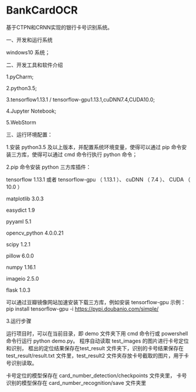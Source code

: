 # BankCardOCR
基于CTPN和CRNN实现的银行卡号识别系统。

一、开发和运行系统

windows10 系统；


二、开发工具和软件介绍

1.pyCharm; 

2.python3.5;

3.tensorflow1.13.1 / tensorflow-gpu1.13.1,cuDNN7.4,CUDA10.0;

4.Jupyter Notebook;

5.WebStorm


三、运行环境配置：

1.安装 python3.5 及以上版本，并配置系统环境变量，使得可以通过 pip 命令安装三方库，使得可以通过 cmd 命令行执行 python 命令；

2.pip 命令安装 python 三方库插件：

tensorflow   1.13.1 或者 tensorflow-gpu （ 1.13.1 ）、 cuDNN （ 7.4 ）、 CUDA （ 10.0 ）

matplotlib    3.0.3

easydict	  1.9

pyyaml	5.1

opencv_python 4.0.0.21

scipy	    1.2.1

pillow	    6.0.0

numpy	    1.16.1

imageio	    2.5.0

flask      	    1.0.3

可以通过豆瓣镜像网站加速安装下载三方库，例如安装 tensorflow-gpu 示例：
pip install tensorflow-gpu -i https://pypi.doubanio.com/simple/ 

3.运行步骤

运行项目时，可以在当前目录，即 demo 文件夹下用 cmd 命令行或 powershell 命令行运行 python demo.py。
程序自动读取 test_images 的图片进行卡号定位和识别， 框出的定位结果保存在test_result 文件夹下，识别的卡号结果保存在 test_result/result.txt 文件里，test_result2 文件夹存放卡号截取的图片，用于卡号识别读取。

卡号定位的模型保存在 card_number_detection/checkpoints 文件夹里， 卡号识别的模型保存在 card_number_recognition/save 文件夹里
